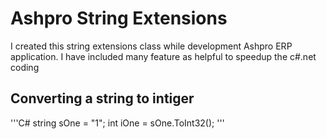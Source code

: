 # Ashpro String Extensions

I created this string extensions class while development Ashpro ERP application. I have included many feature as helpful to speedup the c#.net coding

## Converting a string to intiger

'''C#
string sOne = "1";
int iOne = sOne.ToInt32();
'''
